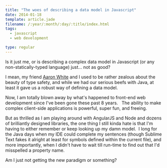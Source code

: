 ```yaml
---
title: "The woes of describing a data model in Javascript"
date: 2014-01-18
template: article.jade
filename: /:year/:month/:day/:title/index.html
tags:
  - javascript
  - web development

type: regular
---
```


Is it just me, or is describing a complex data model in Javascript (or
any non-statically-typed language) just... not as good?

I mean, my friend [Aaron
White](http://restrictionisexpression.tumblr.com) and I used to be
rather zealous about the beauty of type safety, and while we had our
serious beefs with Java, at least it gave us a robust way of defining a
data model.  

Now, I am totally blown away by what's happened to front-end web
development since I've been gone these past 8 years.   The ability to
make complex client-side applications is powerful, super fun, and
freeing.

But as thrilled as I am playing around with AngularJS and Node and
dozens of brilliantly designed libraries, the one thing I still kinda
hate is that I'm having to either remember or keep looking up my damn
model.  I long for the Java days when my IDE could complete my sentences
(though Sublime Text fakes it alright at least for symbols defined
within the current file), and more importantly, when I didn't have to
wait till run-time to find out that I'd misspelled a property name. 

Am I just not getting the new paradigm or something?


